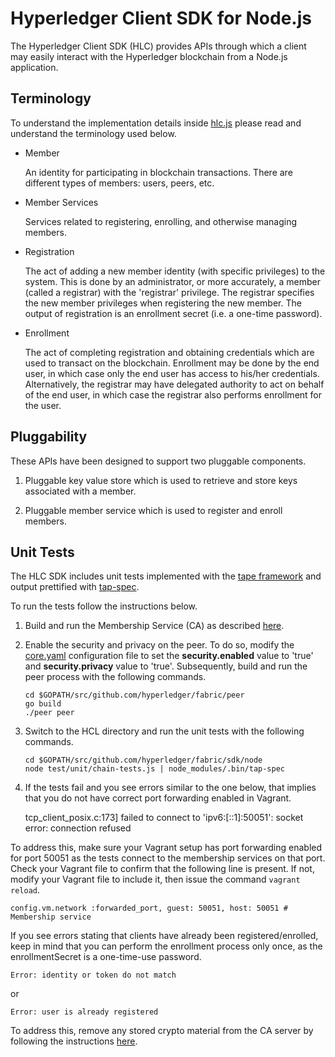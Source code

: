# Hyperledger Client SDK for Node.js

The Hyperledger Client SDK (HLC) provides APIs through which a client may easily interact with the Hyperledger blockchain from a Node.js application.

## Terminology

To understand the implementation details inside [hlc.js](./hlc.js) please read and understand the terminology used below.

* Member

  An identity for participating in blockchain transactions. There are different types of members: users, peers, etc.

* Member Services

  Services related to registering, enrolling, and otherwise managing members.

* Registration

   The act of adding a new member identity (with specific privileges) to the system. This is done by an administrator, or more accurately, a member (called a registrar) with the 'registrar' privilege. The registrar specifies the new member privileges when registering the new member. The output of registration is an enrollment secret (i.e. a one-time password).

* Enrollment

  The act of completing registration and obtaining credentials which are used to transact on the blockchain. Enrollment may be done by the end user, in which case only the end user has access to his/her credentials. Alternatively, the registrar may have delegated authority to act on behalf of the end user, in which case the registrar also performs enrollment for the user.

## Pluggability

These APIs have been designed to support two pluggable components.

1. Pluggable key value store which is used to retrieve and store keys associated with a member.

2. Pluggable member service which is used to register and enroll members.

## Unit Tests

The HLC SDK includes unit tests implemented with the [tape framework](https://github.com/substack/tape) and output prettified with [tap-spec](https://github.com/scottcorgan/tap-spec).

To run the tests follow the instructions below.

1. Build and run the Membership Service (CA) as described [here](https://github.com/hyperledger/fabric/blob/master/docs/API/SandboxSetup.md#security-setup-optional).

2. Enable the security and privacy on the peer. To do so, modify the [core.yaml](https://github.com/hyperledger/fabric/blob/master/peer/core.yaml) configuration file to set the <b>security.enabled</b> value to 'true' and <b>security.privacy</b> value to 'true'. Subsequently, build and run the peer process with the following commands.
    ```
    cd $GOPATH/src/github.com/hyperledger/fabric/peer
    go build
    ./peer peer  
    ```
3. Switch to the HCL directory and run the unit tests with the following commands.
    ```
    cd $GOPATH/src/github.com/hyperledger/fabric/sdk/node
    node test/unit/chain-tests.js | node_modules/.bin/tap-spec
    ```
4. If the tests fail and you see errors similar to the one below, that implies that you do not have correct port forwarding enabled in Vagrant.

    tcp_client_posix.c:173] failed to connect to 'ipv6:[::1]:50051': socket error: connection refused

To address this, make sure your Vagrant setup has port forwarding enabled for port 50051 as the tests connect to the membership services on that port. Check your Vagrant file to confirm that the following line is present. If not, modify your Vagrant file to include it, then issue the command `vagrant reload`.

    config.vm.network :forwarded_port, guest: 50051, host: 50051 # Membership service

If you see errors stating that clients have already been registered/enrolled, keep in mind that you can perform the enrollment process only once, as the enrollmentSecret is a one-time-use password.

    Error: identity or token do not match

or

    Error: user is already registered

To address this, remove any stored crypto material from the CA server by following the instructions [here](https://github.com/hyperledger/fabric/blob/master/docs/API/SandboxSetup.md#removing-temporary-files-when-security-is-enabled).
